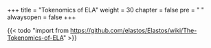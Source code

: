+++
title = "Tokenomics of ELA"
weight = 30
chapter = false
pre = "<i class='fa ela-page'></i> "
alwaysopen = false
+++

{{< todo "import from https://github.com/elastos/Elastos/wiki/The-Tokenomics-of-ELA" >}}